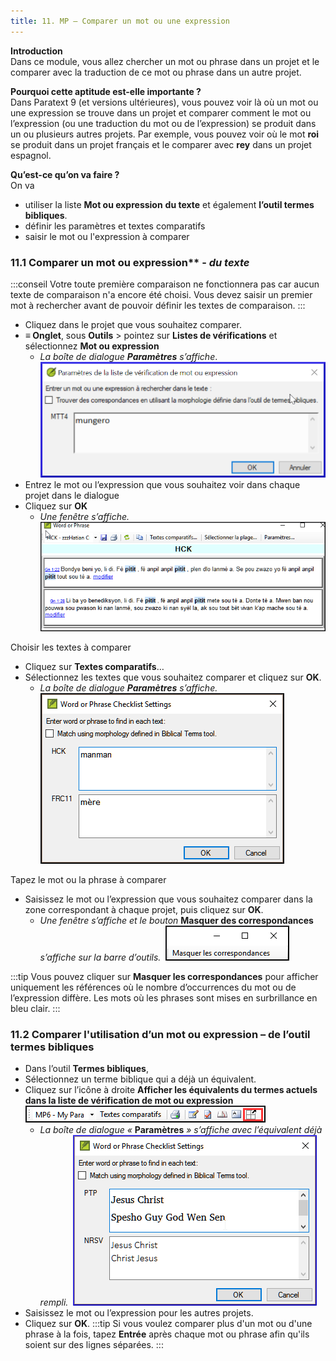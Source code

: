 ```yaml
---
title: 11. MP – Comparer un mot ou une expression
---
```

**Introduction**  
Dans ce module, vous allez chercher un mot ou phrase dans un projet et le comparer avec la traduction de ce mot ou phrase dans un autre projet.

**​Pourquoi cette aptitude est-elle importante ?**  
Dans Paratext 9 (et versions ultérieures), vous pouvez voir là où un mot ou une expression se trouve dans un projet et comparer comment le mot ou l’expression (ou une traduction du mot ou de l’expression) se produit dans un ou plusieurs autres projets. Par exemple, vous pouvez voir où le mot **roi** se produit dans un projet français et le comparer avec **rey** dans un projet espagnol.

**​Qu’est-ce qu’on va faire ?**  
On va  
-  utiliser la liste **Mot ou expression** **du texte** et également **l’outil termes bibliques**.
-  définir les paramètres et textes comparatifs
-  saisir le mot ou l'expression à comparer

### 11.1 Comparer un mot ou expression** - *du texte*
:::conseil
Votre toute première comparaison ne fonctionnera pas car aucun texte de comparaison n'a encore été choisi. Vous devez saisir un premier mot à rechercher avant de pouvoir définir les textes de comparaison. 
:::
-  Cliquez dans le projet que vous souhaitez comparer.
-  **≡ Onglet**, sous **Outils** \> pointez sur **Listes de vérifications** et sélectionnez **Mot ou expression**   
   -   *La boîte de dialogue **Paramètres** s’affiche*.
    ![](../media/3fb03892cc41e4564da07d1e39e1ffce.png)
-  Entrez le mot ou l’expression que vous souhaitez voir dans chaque projet dans le dialogue
-  Cliquez sur **OK**  
   -   *Une fenêtre s’affiche.*
    ![](../media/0f0b2496d26a3d67d03adfb7450b6119.png)

Choisir les textes à comparer
-  Cliquez sur **Textes comparatifs**…
-  Sélectionnez les textes que vous souhaitez comparer et cliquez sur **OK**.  
   -   *La boîte de dialogue **Paramètres** s’affiche.*
    ![](../media/a08fdc3ff01202588a59aad869fb8205.png)

Tapez le mot ou la phrase à comparer
-  Saisissez le mot ou l’expression que vous souhaitez comparer dans la zone correspondant à chaque projet, puis cliquez sur **OK**.  
   -   *Une fenêtre s’affiche et le bouton* **Masquer des correspondances** *s’affiche sur la barre d’outils.*
    ![](../media/3f6b972b79a76a1cb8ba7556b4e5ce6c.png)

:::tip
Vous pouvez cliquer sur **Masquer les correspondances** pour afficher uniquement les références où le nombre d’occurrences du mot ou de l’expression diffère. Les mots où les phrases sont mises en surbrillance en bleu clair.
:::
### 11.2 Comparer l'utilisation d’un mot ou expression – de l’outil termes bibliques

-  Dans l’outil **Termes bibliques**,
-  Sélectionnez un terme biblique qui a déjà un équivalent.
-  Cliquez sur l’icône à droite **Afficher les équivalents du termes actuels dans la liste de vérification de mot ou expression** 
    ![](../media/67ef7214ef1efee6297c23007d09c66e.png)  
   -   *La boîte de dialogue «* **Paramètres** *» s’affiche avec l’équivalent déjà rempli.*
    ![](../media/c58bb284eef0184480a195c3783310cb.png)
-  Saisissez le mot ou l’expression pour les autres projets.
-  Cliquez sur **OK**.
:::tip
Si vous voulez comparer plus d'un mot ou d'une phrase à la fois, tapez **Entrée** après chaque mot ou phrase afin qu'ils soient sur des lignes séparées.
:::